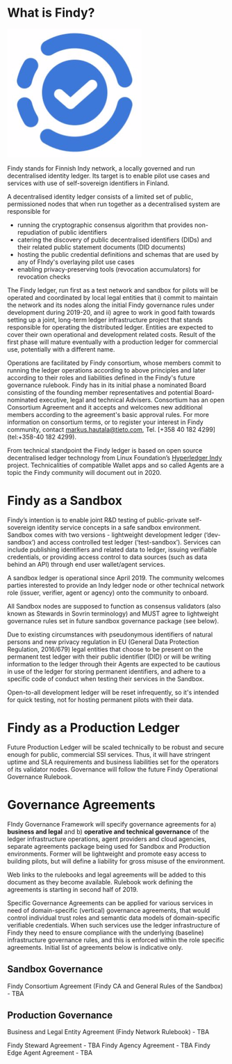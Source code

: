 # What is Findy?

![SSI-logo](https://raw.githubusercontent.com/TrustNetFI/FIndy/master/img/SSI-logo.png)

Findy stands for Finnish Indy network, a locally governed and run decentralised identity ledger. Its target is to enable pilot use cases and services with use of self-sovereign identifiers in Finland. 

A decentralised identity ledger consists of a limited set of public, permissioned nodes that when run together as a decentralised system are responsible for 
- running the cryptographic consensus algorithm that provides non-repudiation of public identifiers
- catering the discovery of public decentralised identifiers (DIDs) and their related public statement documents (DID documents)
- hosting the public credential definitions and schemas that are used by any of FIndy's overlaying pilot use cases
- enabling privacy-preserving tools (revocation accumulators) for revocation checks

The Findy ledger, run first as a test network and sandbox for pilots will be operated and coordinated by local legal entities that i) commit to maintain the network and its nodes along the initial Findy governance rules under development during 2019-20, and ii) agree to work in good faith towards setting up a joint, long-term ledger infrastructure project that stands responsible for operating the distributed ledger. Entities are expected to cover their own operational and development related costs. Result of the first phase will mature eventually with a production ledger for commercial use, potentially with a different name. 

Operations are facilitated by Findy consortium, whose members commit to running the ledger operations according to above principles and later according to their roles and liabilities defined in the Findy's future governance rulebook. Findy has in its initial phase a nominated Board consisting of the founding member representatives and potential Board-nominated executive, legal and technical Advisers. Consortium has an open Consortium Agreement and it accepts and welcomes new additional members according to the agreement's basic approval rules. For more information on consortium terms, or to register your interest in Findy community, contact [markus.hautala@tieto.com](smtp://markus.hautala@tieto.com), Tel. [+358 40 182 4299](tel:+358-40 182 4299‬). 

From technical standpoint the Findy ledger is based on open source decentralised ledger technology from Linux Foundation’s [Hyperledger Indy](https://www.hyperledger.org/projects/hyperledger-indy) project. Technicalities of compatible Wallet apps and so called Agents are a topic the Findy community will document out in 2020.

# Findy as a Sandbox
Findy’s intention is to enable joint R&D testing of public-private self-sovereign identity service concepts in a safe sandbox environment. Sandbox comes with two versions - lightweight development ledger (‘dev-sandbox’) and access controlled test ledger (‘test-sandbox’). Services can include publishing identifiers and related data to ledger, issuing verifiable credentials, or providing access control to data sources (such as data behind an API) through end user wallet/agent services. 

A sandbox ledger is operational since April 2019. The community welcomes parties interested to provide an Indy ledger node or other technical network role (issuer, verifier, agent or agency) onto the community to onboard. 

All Sandbox nodes are supposed to function as consensus validators (also known as Stewards in Sovrin terminology) and MUST agree to lightweight governance rules set in future sandbox governance package (see below). 

Due to existing circumstances with pseudonymous identifiers of natural persons and new privacy regulation in EU (General Data Protection Regulation, 2016/679) legal entities that choose to be present on the permanent test ledger with their public identifier (DID) or will be writing information to the ledger through their Agents are expected to be cautious in use of the ledger for storing permanent identifiers, and adhere to a specific code of conduct when testing their services in the Sandbox. 

Open-to-all development ledger will be reset infrequently, so it's intended for quick testing, not for hosting permanent pilots with their data.

<!--
Findy does not initially provide a wallet/agent or agency project, service developers are for starters referred to the Aries agent community's [code assets](https://github.com/hyperledger/aries) and development tools recommended therein.
-->

# Findy as a Production Ledger
Future Production Ledger will be scaled technically to be robust and secure enough for public, commercial SSI services. Thus, it will have stringent uptime and SLA requirements and business liabilities set for the operators of its validator nodes. Governance will follow the future Findy Operational Governance Rulebook.


# Governance Agreements
FIndy Governance Framework will specify governance agreements for a) **business and legal** and b) **operative and technical governance** of the ledger infrastructure operations, agent providers and cloud agencies, separate agreements package being used for Sandbox and Production environments. Former will be lightweight and promote easy access to building pilots, but will define a liability for gross misuse of the environment.

Web links to the rulebooks and legal agreements will be added to this document as they become available. Rulebook work defining the agreements is starting in second half of 2019. 

Specific Governance Agreements can be applied for various services in need of domain-specific (vertical) governance agreements, that would control individual trust roles and semantic data models of domain-specific verifiable credentials. When such services use the ledger infrastructure of Findy they need to ensure compliance with the underlying (baseline) infrastructure governance rules, and this is enforced within the role specific agreements. Initial list of agreements below is indicative only.


## Sandbox Governance

Findy Consortium Agreement (Findy CA and General Rules of the Sandbox) - TBA

<!--
[Business and Legal Agreement Draft 2019](https://github.com/TrustNetFI/FIndy/blob/master/Docs/Sandbox-FIndy-Business-and-Legal-Agreement.md)
-->

<!--
[Technical Steward Agreement Draft 2019](https://github.com/TrustNetFI/FIndy/blob/master/Docs/Sandbox-FIndy-Technical-Agreement.md)
-->

## Production Governance

Business and Legal Entity Agreement (Findy Network Rulebook) - TBA

Findy Steward Agreement  - TBA
Findy Agency Agreement - TBA
Findy Edge Agent Agreement - TBA



<!-- 
## Welcome to GitHub Pages
You can use the [editor on GitHub](https://github.com/TrustNetFI/FIndy-pages/edit/master/README.md) to maintain and preview the content for your website in Markdown files.
Whenever you commit to this repository, GitHub Pages will run [Jekyll](https://jekyllrb.com/) to rebuild the pages in your site, from the content in your Markdown files.
### Markdown
Markdown is a lightweight and easy-to-use syntax for styling your writing. It includes conventions for
```markdown
Syntax highlighted code block
# Header 1
## Header 2
### Header 3
- Bulleted
- List
1. Numbered
2. List
**Bold** and _Italic_ and `Code` text
[Link](url) and ![Image](src)
```
For more details see [GitHub Flavored Markdown](https://guides.github.com/features/mastering-markdown/).
### Jekyll Themes
Your Pages site will use the layout and styles from the Jekyll theme you have selected in your [repository settings](https://github.com/TrustNetFI/FIndy-pages/settings). The name of this theme is saved in the Jekyll `_config.yml` configuration file.
### Support or Contact
Having trouble with Pages? Check out our [documentation](https://help.github.com/categories/github-pages-basics/) or [contact support](https://github.com/contact) and we’ll help you sort it out.
-->
